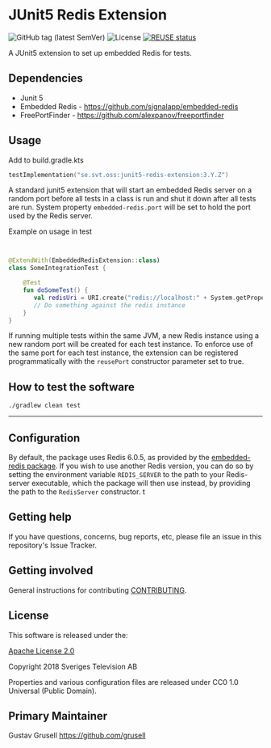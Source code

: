 
# JUnit5 Redis Extension

![GitHub tag (latest SemVer)](https://img.shields.io/github/v/tag/svt/junit5-redis-extension)
![License](https://img.shields.io/badge/License-Apache%202.0-blue.svg)
[![REUSE status](https://api.reuse.software/badge/github.com/svt/junit5-redis-extension)](https://api.reuse.software/info/github.com/svt/junit5-redis-extension)

A JUnit5 extension to set up embedded Redis for tests.
  
## Dependencies

- Junit 5
- Embedded Redis - <https://github.com/signalapp/embedded-redis>
- FreePortFinder - <https://github.com/alexpanov/freeportfinder>

## Usage

Add to build.gradle.kts

```kotlin
testImplementation("se.svt.oss:junit5-redis-extension:3.Y.Z")
```

A standard junit5 extension that will start an embedded Redis server on a random port before all tests in a class
 is run and shut it down after all tests are run.
System property `embedded-redis.port` will be set to hold the port used by the Redis server.

Example on usage in test

```kotlin


@ExtendWith(EmbeddedRedisExtension::class)
class SomeIntegrationTest {

    @Test
    fun doSomeTest() {
       val redisUri = URI.create("redis://localhost:" + System.getProperty("embedded-redis.port"))
       // Do something against the redis instance
    }
}
```

If running multiple tests within the same JVM, a new Redis instance using a new random port will be created for each
 test instance.
To enforce use of the same port for each test instance, the extension can be registered programmatically with the `reusePort`
 constructor parameter set to true.

## How to test the software

```console
./gradlew clean test
```

----
## Configuration

By default, the package uses Redis 6.0.5, as provided by the [embedded-redis package](https://github.com/signalapp/embedded-redis).
If you wish to use another Redis version, you can do so by setting the environment variable ``REDIS_SERVER``
to the path to your Redis-server executable, which the package will then use instead, by providing the path to the `RedisServer` constructor.
t

## Getting help

If you have questions, concerns, bug reports, etc, please file an issue in this repository's Issue Tracker.

## Getting involved

General instructions for contributing [CONTRIBUTING](CONTRIBUTING.adoc).

## License

This software is released under the:

[Apache License 2.0](LICENSE)

Copyright 2018 Sveriges Television AB

Properties and various configuration files are released under CC0 1.0 Universal (Public Domain).

## Primary Maintainer

Gustav Grusell <https://github.com/grusell>

